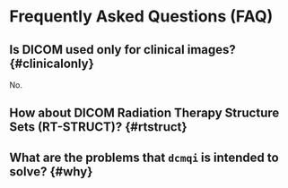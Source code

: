 # 
 







# Frequently Asked Questions (FAQ)

## Is DICOM used only for clinical images? {#clinicalonly}

No.



## How about DICOM Radiation Therapy Structure Sets (RT-STRUCT)? {#rtstruct}

## What are the problems that `dcmqi` is intended to solve? {#why}

